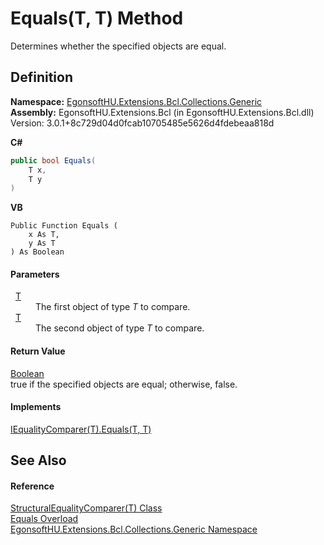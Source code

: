 # Equals(T, T) Method


Determines whether the specified objects are equal.



## Definition
**Namespace:** <a href="N_EgonsoftHU_Extensions_Bcl_Collections_Generic.md">EgonsoftHU.Extensions.Bcl.Collections.Generic</a>  
**Assembly:** EgonsoftHU.Extensions.Bcl (in EgonsoftHU.Extensions.Bcl.dll) Version: 3.0.1+8c729d04d0fcab10705485e5626d4fdebeaa818d

**C#**
``` C#
public bool Equals(
	T x,
	T y
)
```
**VB**
``` VB
Public Function Equals ( 
	x As T,
	y As T
) As Boolean
```



#### Parameters
<dl><dt>  <a href="T_EgonsoftHU_Extensions_Bcl_Collections_Generic_StructuralEqualityComparer_1.md">T</a></dt><dd>The first object of type <em>T</em> to compare.</dd><dt>  <a href="T_EgonsoftHU_Extensions_Bcl_Collections_Generic_StructuralEqualityComparer_1.md">T</a></dt><dd>The second object of type <em>T</em> to compare.</dd></dl>

#### Return Value
<a href="https://learn.microsoft.com/dotnet/api/system.boolean" target="_blank" rel="noopener noreferrer">Boolean</a>  
true if the specified objects are equal; otherwise, false.

#### Implements
<a href="https://learn.microsoft.com/dotnet/api/system.collections.generic.iequalitycomparer-1.equals" target="_blank" rel="noopener noreferrer">IEqualityComparer(T).Equals(T, T)</a>  


## See Also


#### Reference
<a href="T_EgonsoftHU_Extensions_Bcl_Collections_Generic_StructuralEqualityComparer_1.md">StructuralEqualityComparer(T) Class</a>  
<a href="Overload_EgonsoftHU_Extensions_Bcl_Collections_Generic_StructuralEqualityComparer_1_Equals.md">Equals Overload</a>  
<a href="N_EgonsoftHU_Extensions_Bcl_Collections_Generic.md">EgonsoftHU.Extensions.Bcl.Collections.Generic Namespace</a>  
